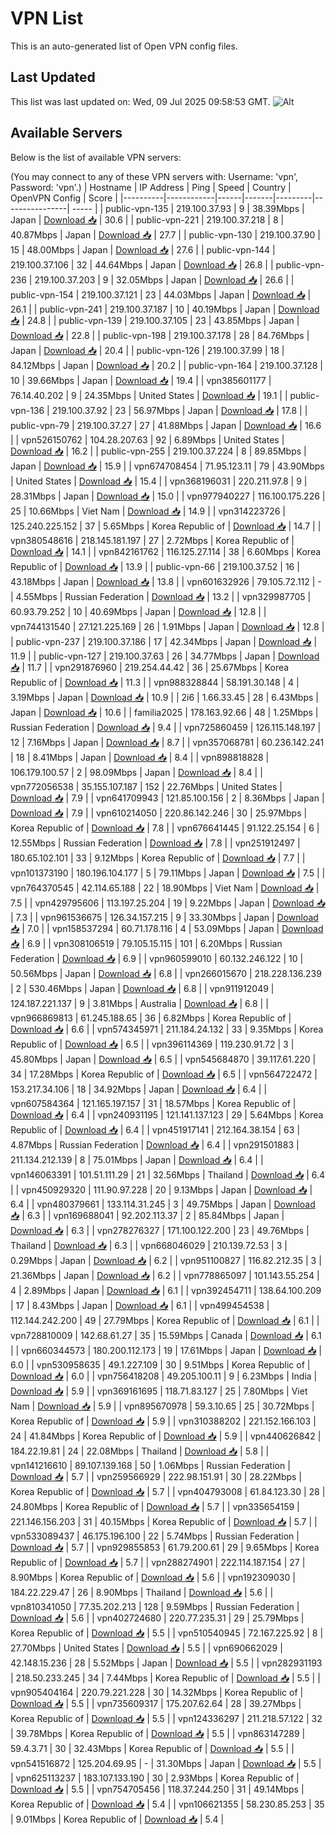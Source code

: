 # VPN List

This is an auto-generated list of Open VPN config files.

## Last Updated

This list was last updated on: Wed, 09 Jul 2025 09:58:53 GMT.
![Alt](https://repobeats.axiom.co/api/embed/186b98318ef1479477931607c1ad7d823f12451f.svg "Repobeats analytics image")

## Available Servers

Below is the list of available VPN servers:

(You may connect to any of these VPN servers with: Username: 'vpn', Password: 'vpn'.)
| Hostname | IP Address | Ping | Speed | Country | OpenVPN Config | Score |
|----------|------------|------|-------|---------|----------------| ----- |
| public-vpn-135 | 219.100.37.93 | 9 | 38.39Mbps | Japan | [Download 📥](./configs/server_0_JP.ovpn) | 30.6 |
| public-vpn-221 | 219.100.37.218 | 8 | 40.87Mbps | Japan | [Download 📥](./configs/server_1_JP.ovpn) | 27.7 |
| public-vpn-130 | 219.100.37.90 | 15 | 48.00Mbps | Japan | [Download 📥](./configs/server_2_JP.ovpn) | 27.6 |
| public-vpn-144 | 219.100.37.106 | 32 | 44.64Mbps | Japan | [Download 📥](./configs/server_3_JP.ovpn) | 26.8 |
| public-vpn-236 | 219.100.37.203 | 9 | 32.05Mbps | Japan | [Download 📥](./configs/server_4_JP.ovpn) | 26.6 |
| public-vpn-154 | 219.100.37.121 | 23 | 44.03Mbps | Japan | [Download 📥](./configs/server_5_JP.ovpn) | 26.1 |
| public-vpn-241 | 219.100.37.187 | 10 | 40.19Mbps | Japan | [Download 📥](./configs/server_6_JP.ovpn) | 24.8 |
| public-vpn-139 | 219.100.37.105 | 23 | 43.85Mbps | Japan | [Download 📥](./configs/server_7_JP.ovpn) | 22.8 |
| public-vpn-198 | 219.100.37.178 | 28 | 84.76Mbps | Japan | [Download 📥](./configs/server_8_JP.ovpn) | 20.4 |
| public-vpn-126 | 219.100.37.99 | 18 | 84.12Mbps | Japan | [Download 📥](./configs/server_9_JP.ovpn) | 20.2 |
| public-vpn-164 | 219.100.37.128 | 10 | 39.66Mbps | Japan | [Download 📥](./configs/server_10_JP.ovpn) | 19.4 |
| vpn385601177 | 76.14.40.202 | 9 | 24.35Mbps | United States | [Download 📥](./configs/server_11_US.ovpn) | 19.1 |
| public-vpn-136 | 219.100.37.92 | 23 | 56.97Mbps | Japan | [Download 📥](./configs/server_12_JP.ovpn) | 17.8 |
| public-vpn-79 | 219.100.37.27 | 27 | 41.88Mbps | Japan | [Download 📥](./configs/server_13_JP.ovpn) | 16.6 |
| vpn526150762 | 104.28.207.63 | 92 | 6.89Mbps | United States | [Download 📥](./configs/server_14_US.ovpn) | 16.2 |
| public-vpn-255 | 219.100.37.224 | 8 | 89.85Mbps | Japan | [Download 📥](./configs/server_15_JP.ovpn) | 15.9 |
| vpn674708454 | 71.95.123.11 | 79 | 43.90Mbps | United States | [Download 📥](./configs/server_16_US.ovpn) | 15.4 |
| vpn368196031 | 220.211.97.8 | 9 | 28.31Mbps | Japan | [Download 📥](./configs/server_17_JP.ovpn) | 15.0 |
| vpn977940227 | 116.100.175.226 | 25 | 10.66Mbps | Viet Nam | [Download 📥](./configs/server_18_VN.ovpn) | 14.9 |
| vpn314223726 | 125.240.225.152 | 37 | 5.65Mbps | Korea Republic of | [Download 📥](./configs/server_19_KR.ovpn) | 14.7 |
| vpn380548616 | 218.145.181.197 | 27 | 2.72Mbps | Korea Republic of | [Download 📥](./configs/server_20_KR.ovpn) | 14.1 |
| vpn842161762 | 116.125.27.114 | 38 | 6.60Mbps | Korea Republic of | [Download 📥](./configs/server_21_KR.ovpn) | 13.9 |
| public-vpn-66 | 219.100.37.52 | 16 | 43.18Mbps | Japan | [Download 📥](./configs/server_22_JP.ovpn) | 13.8 |
| vpn601632926 | 79.105.72.112 | - | 4.55Mbps | Russian Federation | [Download 📥](./configs/server_23_RU.ovpn) | 13.2 |
| vpn329987705 | 60.93.79.252 | 10 | 40.69Mbps | Japan | [Download 📥](./configs/server_24_JP.ovpn) | 12.8 |
| vpn744131540 | 27.121.225.169 | 26 | 1.91Mbps | Japan | [Download 📥](./configs/server_25_JP.ovpn) | 12.8 |
| public-vpn-237 | 219.100.37.186 | 17 | 42.34Mbps | Japan | [Download 📥](./configs/server_26_JP.ovpn) | 11.9 |
| public-vpn-127 | 219.100.37.63 | 26 | 34.77Mbps | Japan | [Download 📥](./configs/server_27_JP.ovpn) | 11.7 |
| vpn291876960 | 219.254.44.42 | 36 | 25.67Mbps | Korea Republic of | [Download 📥](./configs/server_28_KR.ovpn) | 11.3 |
| vpn988328844 | 58.191.30.148 | 4 | 3.19Mbps | Japan | [Download 📥](./configs/server_29_JP.ovpn) | 10.9 |
| 2i6 | 1.66.33.45 | 28 | 6.43Mbps | Japan | [Download 📥](./configs/server_30_JP.ovpn) | 10.6 |
| familia2025 | 178.163.92.66 | 48 | 1.25Mbps | Russian Federation | [Download 📥](./configs/server_31_RU.ovpn) | 9.4 |
| vpn725860459 | 126.115.148.197 | 12 | 7.16Mbps | Japan | [Download 📥](./configs/server_32_JP.ovpn) | 8.7 |
| vpn357068781 | 60.236.142.241 | 18 | 8.41Mbps | Japan | [Download 📥](./configs/server_33_JP.ovpn) | 8.4 |
| vpn898818828 | 106.179.100.57 | 2 | 98.09Mbps | Japan | [Download 📥](./configs/server_34_JP.ovpn) | 8.4 |
| vpn772056538 | 35.155.107.187 | 152 | 22.76Mbps | United States | [Download 📥](./configs/server_35_US.ovpn) | 7.9 |
| vpn641709943 | 121.85.100.156 | 2 | 8.36Mbps | Japan | [Download 📥](./configs/server_36_JP.ovpn) | 7.9 |
| vpn610214050 | 220.86.142.246 | 30 | 25.97Mbps | Korea Republic of | [Download 📥](./configs/server_37_KR.ovpn) | 7.8 |
| vpn676641445 | 91.122.25.154 | 6 | 12.55Mbps | Russian Federation | [Download 📥](./configs/server_38_RU.ovpn) | 7.8 |
| vpn251912497 | 180.65.102.101 | 33 | 9.12Mbps | Korea Republic of | [Download 📥](./configs/server_39_KR.ovpn) | 7.7 |
| vpn101373190 | 180.196.104.177 | 5 | 79.11Mbps | Japan | [Download 📥](./configs/server_40_JP.ovpn) | 7.5 |
| vpn764370545 | 42.114.65.188 | 22 | 18.90Mbps | Viet Nam | [Download 📥](./configs/server_41_VN.ovpn) | 7.5 |
| vpn429795606 | 113.197.25.204 | 19 | 9.22Mbps | Japan | [Download 📥](./configs/server_42_JP.ovpn) | 7.3 |
| vpn961536675 | 126.34.157.215 | 9 | 33.30Mbps | Japan | [Download 📥](./configs/server_43_JP.ovpn) | 7.0 |
| vpn158537294 | 60.71.178.116 | 4 | 53.09Mbps | Japan | [Download 📥](./configs/server_44_JP.ovpn) | 6.9 |
| vpn308106519 | 79.105.15.115 | 101 | 6.20Mbps | Russian Federation | [Download 📥](./configs/server_45_RU.ovpn) | 6.9 |
| vpn960599010 | 60.132.246.122 | 10 | 50.56Mbps | Japan | [Download 📥](./configs/server_46_JP.ovpn) | 6.8 |
| vpn266015670 | 218.228.136.239 | 2 | 530.46Mbps | Japan | [Download 📥](./configs/server_47_JP.ovpn) | 6.8 |
| vpn911912049 | 124.187.221.137 | 9 | 3.81Mbps | Australia | [Download 📥](./configs/server_48_AU.ovpn) | 6.8 |
| vpn966869813 | 61.245.188.65 | 36 | 6.82Mbps | Korea Republic of | [Download 📥](./configs/server_49_KR.ovpn) | 6.6 |
| vpn574345971 | 211.184.24.132 | 33 | 9.35Mbps | Korea Republic of | [Download 📥](./configs/server_50_KR.ovpn) | 6.5 |
| vpn396114369 | 119.230.91.72 | 3 | 45.80Mbps | Japan | [Download 📥](./configs/server_51_JP.ovpn) | 6.5 |
| vpn545684870 | 39.117.61.220 | 34 | 17.28Mbps | Korea Republic of | [Download 📥](./configs/server_52_KR.ovpn) | 6.5 |
| vpn564722472 | 153.217.34.106 | 18 | 34.92Mbps | Japan | [Download 📥](./configs/server_53_JP.ovpn) | 6.4 |
| vpn607584364 | 121.165.197.157 | 31 | 18.57Mbps | Korea Republic of | [Download 📥](./configs/server_54_KR.ovpn) | 6.4 |
| vpn240931195 | 121.141.137.123 | 29 | 5.64Mbps | Korea Republic of | [Download 📥](./configs/server_55_KR.ovpn) | 6.4 |
| vpn451917141 | 212.164.38.154 | 63 | 4.87Mbps | Russian Federation | [Download 📥](./configs/server_56_RU.ovpn) | 6.4 |
| vpn291501883 | 211.134.212.139 | 8 | 75.01Mbps | Japan | [Download 📥](./configs/server_57_JP.ovpn) | 6.4 |
| vpn146063391 | 101.51.111.29 | 21 | 32.56Mbps | Thailand | [Download 📥](./configs/server_58_TH.ovpn) | 6.4 |
| vpn450929320 | 111.90.97.228 | 20 | 9.13Mbps | Japan | [Download 📥](./configs/server_59_JP.ovpn) | 6.4 |
| vpn480379661 | 133.114.31.245 | 3 | 49.75Mbps | Japan | [Download 📥](./configs/server_60_JP.ovpn) | 6.3 |
| vpn169688041 | 92.202.113.37 | 2 | 85.84Mbps | Japan | [Download 📥](./configs/server_61_JP.ovpn) | 6.3 |
| vpn278276327 | 171.100.122.200 | 23 | 49.76Mbps | Thailand | [Download 📥](./configs/server_62_TH.ovpn) | 6.3 |
| vpn668046029 | 210.139.72.53 | 3 | 0.29Mbps | Japan | [Download 📥](./configs/server_63_JP.ovpn) | 6.2 |
| vpn951100827 | 116.82.212.35 | 3 | 21.36Mbps | Japan | [Download 📥](./configs/server_64_JP.ovpn) | 6.2 |
| vpn778865097 | 101.143.55.254 | 4 | 2.89Mbps | Japan | [Download 📥](./configs/server_65_JP.ovpn) | 6.1 |
| vpn392454711 | 138.64.100.209 | 17 | 8.43Mbps | Japan | [Download 📥](./configs/server_66_JP.ovpn) | 6.1 |
| vpn499454538 | 112.144.242.200 | 49 | 27.79Mbps | Korea Republic of | [Download 📥](./configs/server_67_KR.ovpn) | 6.1 |
| vpn728810009 | 142.68.61.27 | 35 | 15.59Mbps | Canada | [Download 📥](./configs/server_68_CA.ovpn) | 6.1 |
| vpn660344573 | 180.200.112.173 | 19 | 17.61Mbps | Japan | [Download 📥](./configs/server_69_JP.ovpn) | 6.0 |
| vpn530958635 | 49.1.227.109 | 30 | 9.51Mbps | Korea Republic of | [Download 📥](./configs/server_70_KR.ovpn) | 6.0 |
| vpn756418208 | 49.205.100.11 | 9 | 6.23Mbps | India | [Download 📥](./configs/server_71_IN.ovpn) | 5.9 |
| vpn369161695 | 118.71.83.127 | 25 | 7.80Mbps | Viet Nam | [Download 📥](./configs/server_72_VN.ovpn) | 5.9 |
| vpn895670978 | 59.3.10.65 | 25 | 30.72Mbps | Korea Republic of | [Download 📥](./configs/server_73_KR.ovpn) | 5.9 |
| vpn310388202 | 221.152.166.103 | 24 | 41.84Mbps | Korea Republic of | [Download 📥](./configs/server_74_KR.ovpn) | 5.9 |
| vpn440626842 | 184.22.19.81 | 24 | 22.08Mbps | Thailand | [Download 📥](./configs/server_75_TH.ovpn) | 5.8 |
| vpn141216610 | 89.107.139.168 | 50 | 1.06Mbps | Russian Federation | [Download 📥](./configs/server_76_RU.ovpn) | 5.7 |
| vpn259566929 | 222.98.151.91 | 30 | 28.22Mbps | Korea Republic of | [Download 📥](./configs/server_77_KR.ovpn) | 5.7 |
| vpn404793008 | 61.84.123.30 | 28 | 24.80Mbps | Korea Republic of | [Download 📥](./configs/server_78_KR.ovpn) | 5.7 |
| vpn335654159 | 221.146.156.203 | 31 | 40.15Mbps | Korea Republic of | [Download 📥](./configs/server_79_KR.ovpn) | 5.7 |
| vpn533089437 | 46.175.196.100 | 22 | 5.74Mbps | Russian Federation | [Download 📥](./configs/server_80_RU.ovpn) | 5.7 |
| vpn929855853 | 61.79.200.61 | 29 | 9.65Mbps | Korea Republic of | [Download 📥](./configs/server_81_KR.ovpn) | 5.7 |
| vpn288274901 | 222.114.187.154 | 27 | 8.90Mbps | Korea Republic of | [Download 📥](./configs/server_82_KR.ovpn) | 5.6 |
| vpn192309030 | 184.22.229.47 | 26 | 8.90Mbps | Thailand | [Download 📥](./configs/server_83_TH.ovpn) | 5.6 |
| vpn810341050 | 77.35.202.213 | 128 | 9.59Mbps | Russian Federation | [Download 📥](./configs/server_84_RU.ovpn) | 5.6 |
| vpn402724680 | 220.77.235.31 | 29 | 25.79Mbps | Korea Republic of | [Download 📥](./configs/server_85_KR.ovpn) | 5.5 |
| vpn510540945 | 72.167.225.92 | 8 | 27.70Mbps | United States | [Download 📥](./configs/server_86_US.ovpn) | 5.5 |
| vpn690662029 | 42.148.15.236 | 28 | 5.52Mbps | Japan | [Download 📥](./configs/server_87_JP.ovpn) | 5.5 |
| vpn282931193 | 218.50.233.245 | 34 | 7.44Mbps | Korea Republic of | [Download 📥](./configs/server_88_KR.ovpn) | 5.5 |
| vpn905404164 | 220.79.221.228 | 30 | 14.32Mbps | Korea Republic of | [Download 📥](./configs/server_89_KR.ovpn) | 5.5 |
| vpn735609317 | 175.207.62.64 | 28 | 39.27Mbps | Korea Republic of | [Download 📥](./configs/server_90_KR.ovpn) | 5.5 |
| vpn124336297 | 211.218.57.122 | 32 | 39.78Mbps | Korea Republic of | [Download 📥](./configs/server_91_KR.ovpn) | 5.5 |
| vpn863147289 | 59.4.3.71 | 30 | 32.43Mbps | Korea Republic of | [Download 📥](./configs/server_92_KR.ovpn) | 5.5 |
| vpn541516872 | 125.204.69.95 | - | 31.30Mbps | Japan | [Download 📥](./configs/server_93_JP.ovpn) | 5.5 |
| vpn625113237 | 183.107.133.190 | 30 | 2.93Mbps | Korea Republic of | [Download 📥](./configs/server_94_KR.ovpn) | 5.5 |
| vpn754705456 | 118.37.244.250 | 31 | 49.14Mbps | Korea Republic of | [Download 📥](./configs/server_95_KR.ovpn) | 5.4 |
| vpn106621355 | 58.230.85.253 | 35 | 9.01Mbps | Korea Republic of | [Download 📥](./configs/server_96_KR.ovpn) | 5.4 |
